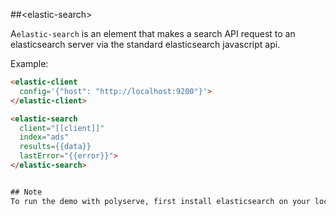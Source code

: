 ##&lt;elastic-search&gt;

A`elastic-search` is an element that makes a search API request to an elasticsearch
server via the standard elasticsearch javascript api.

Example:
```html
<elastic-client 
  config='{"host": "http://localhost:9200"}'>
</elastic-client>

<elastic-search 
  client="[[client]]"
  index="ads"
  results={{data}}
  lastError="{{error}}">
</elastic-search>


## Note
To run the demo with polyserve, first install elasticsearch on your local host, start elasticsearch on port 9200, and then execute the import_test_data.sh shell script found in the data directory